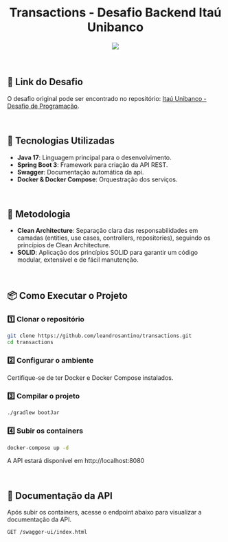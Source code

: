 <div align="center">
  <h1>Transactions - Desafio Backend Itaú Unibanco</h1>
  <img src="https://skillicons.dev/icons?i=java,spring,docker,gradle">
</div>
<br>



<br>

## 🔗 Link do Desafio
O desafio original pode ser encontrado no repositório:
[Itaú Unibanco - Desafio de Programação](https://github.com/rafaellins-itau/desafio-itau-vaga-99-junior).

<br>

## 🚀 Tecnologias Utilizadas

- **Java 17**: Linguagem principal para o desenvolvimento.
- **Spring Boot 3**: Framework para criação da API REST.
- **Swagger**: Documentação automática da api.
- **Docker & Docker Compose**: Orquestração dos serviços.

<br>

## 📝 Metodologia

- **Clean Architecture**: Separação clara das responsabilidades em camadas (entities, use cases, controllers, repositories), seguindo os princípios de Clean Architecture.
- **SOLID**: Aplicação dos princípios SOLID para garantir um código modular, extensível e de fácil manutenção.

<br>

## 📦 Como Executar o Projeto

### 1️⃣ Clonar o repositório

```sh
git clone https://github.com/leandrosantino/transactions.git
cd transactions
```

### 2️⃣ Configurar o ambiente
Certifique-se de ter Docker e Docker Compose instalados.

### 3️⃣ Compilar o projeto
```sh
./gradlew bootJar
```

### 4️⃣ Subir os containers
```sh
docker-compose up -d
```
A API estará disponível em http://localhost:8080

<br>

## 📌 Documentação da API
Após subir os containers, acesse o endpoint abaixo para visualizar a documentação da API.

```
GET /swagger-ui/index.html
```
